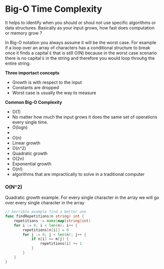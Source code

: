 # Big-O Time Complexity
It helps to identify when you should or shoul not use specific algorithms or data structures. Basically as your
input grows, how fast does computation or memory grow ?

In Big-O notation you always assume it will be the worst case. For example if a loop over an array of characters has a
conditional structure to break once it finds a capital `E` that is still O(N) because in the worst case scenario there 
is no capital `E` in the string and therefore you would loop throuhg the entire string.

**Three importact concepts**
- Growth is with respect to the input
- Constants are dropped
- Worst case is usually the way to measure


**Common Big-O Complexity**
- O(1)
 - No matter how much the input grows it does
 the same set of operations every single time.
- O(logn)
 - 
- O(n)
 - Linear growth
- O(n^2)
 - Quadratic growth
- O(2n)
 - Exponential growth
- O(n!)
 - algorithms that are impractically to solve in a traditional 
 computer


### O(N^2)
Quadratic growth example. For every single character in the array
we will go over every single character in the array

```go
// horrible example find a better one
func findRepetitions(n string) int {
    repetitions := make(map[string]int)
    for i := 0; i < len(n); i++ {
        repetitions[n[i]] = 0
        for j := 0; j < len(n); j++ {
            if n[i] == m[j] {
                repetitions[i] += 1
            }
        }
    }
}
```



